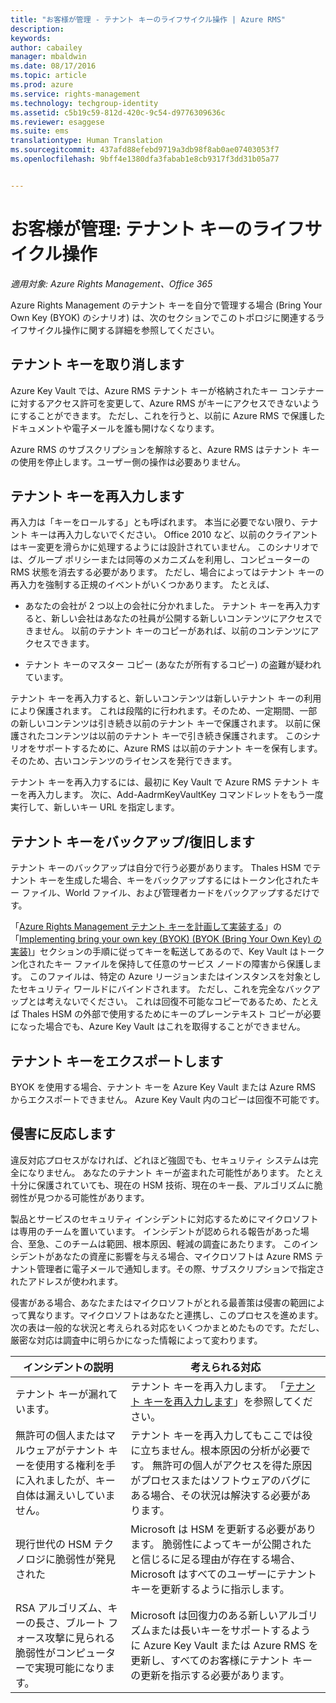 ```yaml
---
title: "お客様が管理 - テナント キーのライフサイクル操作 | Azure RMS"
description: 
keywords: 
author: cabailey
manager: mbaldwin
ms.date: 08/17/2016
ms.topic: article
ms.prod: azure
ms.service: rights-management
ms.technology: techgroup-identity
ms.assetid: c5b19c59-812d-420c-9c54-d9776309636c
ms.reviewer: esaggese
ms.suite: ems
translationtype: Human Translation
ms.sourcegitcommit: 437afd88efebd9719a3db98f8ab0ae07403053f7
ms.openlocfilehash: 9bff4e1380dfa3fabab1e8cb9317f3dd31b05a77


---
```



# お客様が管理: テナント キーのライフサイクル操作

*適用対象: Azure Rights Management、Office 365*

Azure Rights Management のテナント キーを自分で管理する場合 (Bring Your Own Key (BYOK) のシナリオ) は、次のセクションでこのトポロジに関連するライフサイクル操作に関する詳細を参照してください。

## テナント キーを取り消します
Azure Key Vault では、Azure RMS テナント キーが格納されたキー コンテナーに対するアクセス許可を変更して、Azure RMS がキーにアクセスできないようにすることができます。 ただし、これを行うと、以前に Azure RMS で保護したドキュメントや電子メールを誰も開けなくなります。

Azure RMS のサブスクリプションを解除すると、Azure RMS はテナント キーの使用を停止します。ユーザー側の操作は必要ありません。


## テナント キーを再入力します
再入力は「キーをロールする」とも呼ばれます。 本当に必要でない限り、テナント キーは再入力しないでください。 Office 2010 など、以前のクライアントはキー変更を滑らかに処理するようには設計されていません。 このシナリオでは、グループ ポリシーまたは同等のメカニズムを利用し、コンピューターの RMS 状態を消去する必要があります。 ただし、場合によってはテナント キーの再入力を強制する正規のイベントがいくつかあります。 たとえば、

-   あなたの会社が 2 つ以上の会社に分かれました。 テナント キーを再入力すると、新しい会社はあなたの社員が公開する新しいコンテンツにアクセスできません。 以前のテナント キーのコピーがあれば、以前のコンテンツにアクセスできます。

-   テナント キーのマスター コピー (あなたが所有するコピー) の盗難が疑われています。

テナント キーを再入力すると、新しいコンテンツは新しいテナント キーの利用により保護されます。 これは段階的に行われます。そのため、一定期間、一部の新しいコンテンツは引き続き以前のテナント キーで保護されます。 以前に保護されたコンテンツは以前のテナント キーで引き続き保護されます。 このシナリオをサポートするために、Azure RMS は以前のテナント キーを保有します。そのため、古いコンテンツのライセンスを発行できます。

テナント キーを再入力するには、最初に Key Vault で Azure RMS テナント キーを再入力します。 次に、Add-AadrmKeyVaultKey コマンドレットをもう一度実行して、新しいキー URL を指定します。

## テナント キーをバックアップ/復旧します
テナント キーのバックアップは自分で行う必要があります。 Thales HSM でテナント キーを生成した場合、キーをバックアップするにはトークン化されたキー ファイル、World ファイル、および管理者カードをバックアップするだけです。

「[Azure Rights Management テナント キーを計画して実装する](../plan-design/plan-implement-tenant-key.md)」の「[Implementing bring your own key (BYOK) (BYOK (Bring Your Own Key) の実装)](../plan-design/plan-implement-tenant-key.md#implementing-your-azure-rights-management-tenant-key)」セクションの手順に従ってキーを転送してあるので、Key Vault はトークン化されたキー ファイルを保持して任意のサービス ノードの障害から保護します。 このファイルは、特定の Azure リージョンまたはインスタンスを対象としたセキュリティ ワールドにバインドされます。 ただし、これを完全なバックアップとは考えないでください。 これは回復不可能なコピーであるため、たとえば Thales HSM の外部で使用するためにキーのプレーンテキスト コピーが必要になった場合でも、Azure Key Vault はこれを取得することができません。

## テナント キーをエクスポートします
BYOK を使用する場合、テナント キーを Azure Key Vault または Azure RMS からエクスポートできません。 Azure Key Vault 内のコピーは回復不可能です。 

## 侵害に反応します
違反対応プロセスがなければ、どれほど強固でも、セキュリティ システムは完全になりません。 あなたのテナント キーが盗まれた可能性があります。 たとえ十分に保護されていても、現在の HSM 技術、現在のキー長、アルゴリズムに脆弱性が見つかる可能性があります。

製品とサービスのセキュリティ インシデントに対応するためにマイクロソフトは専用のチームを置いています。 インシデントが認められる報告があった場合、至急、このチームは範囲、根本原因、軽減の調査にあたります。 このインシデントがあなたの資産に影響を与える場合、マイクロソフトは Azure RMS テナント管理者に電子メールで通知します。その際、サブスクリプションで指定されたアドレスが使われます。

侵害がある場合、あなたまたはマイクロソフトがとれる最善策は侵害の範囲によって異なります。マイクロソフトはあなたと連携し、このプロセスを進めます。 次の表は一般的な状況と考えられる対応をいくつかまとめたものです。ただし、厳密な対応は調査中に明らかになった情報によって変わります。

|インシデントの説明|考えられる対応|
|------------------------|-------------------|
|テナント キーが漏れています。|テナント キーを再入力します。 「[テナント キーを再入力します](#re-key-your-tenant-key)」を参照してください。|
|無許可の個人またはマルウェアがテナント キーを使用する権利を手に入れましたが、キー自体は漏えいしていません。|テナント キーを再入力してもここでは役に立ちません。根本原因の分析が必要です。 無許可の個人がアクセスを得た原因がプロセスまたはソフトウェアのバグにある場合、その状況は解決する必要があります。|
|現行世代の HSM テクノロジに脆弱性が発見された|Microsoft は HSM を更新する必要があります。 脆弱性によってキーが公開されたと信じるに足る理由が存在する場合、Microsoft はすべてのユーザーにテナント キーを更新するように指示します。|
|RSA アルゴリズム、キーの長さ、ブルート フォース攻撃に見られる脆弱性がコンピューターで実現可能になります。|Microsoft は回復力のある新しいアルゴリズムまたは長いキーをサポートするように Azure Key Vault または Azure RMS を更新し、すべてのお客様にテナント キーの更新を指示する必要があります。|





<!--HONumber=Aug16_HO3-->



